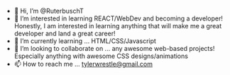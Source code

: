 - 👋 Hi, I’m @RuterbuschT
- 👀 I’m interested in learning REACT/WebDev and becoming a developer! Honestly, I am interested in learning anything that will make me a great developer and land a great career!
- 🌱 I’m currently learning ... HTML/CSS/Javascript
- 💞️ I’m looking to collaborate on ... any awesome web-based projects! Especially anything with awesome CSS designs/animations
- 📫 How to reach me ... tylerwrestle@gmail.com

<!---
RuterbuschT/RuterbuschT is a ✨ special ✨ repository because its `README.md` (this file) appears on your GitHub profile.
You can click the Preview link to take a look at your changes.
--->
